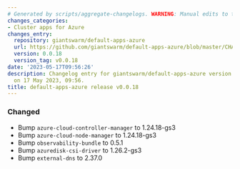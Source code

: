 ```yaml
---
# Generated by scripts/aggregate-changelogs. WARNING: Manual edits to this files will be overwritten.
changes_categories:
- Cluster apps for Azure
changes_entry:
  repository: giantswarm/default-apps-azure
  url: https://github.com/giantswarm/default-apps-azure/blob/master/CHANGELOG.md#0018---2023-05-17
  version: 0.0.18
  version_tag: v0.0.18
date: '2023-05-17T09:56:26'
description: Changelog entry for giantswarm/default-apps-azure version 0.0.18, published
  on 17 May 2023, 09:56.
title: default-apps-azure release v0.0.18
---
```


### Changed
- Bump `azure-cloud-controller-manager` to 1.24.18-gs3
- Bump `azure-cloud-node-manager` to 1.24.18-gs3
- Bump `observability-bundle` to 0.5.1
- Bump `azuredisk-csi-driver` to 1.26.2-gs3
- Bump `external-dns` to 2.37.0
